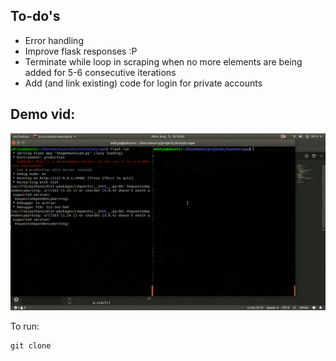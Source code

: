 ## To-do's
- Error handling
- Improve flask responses :P
- Terminate while loop in scraping when no more elements are being added for 5-6 consecutive iterations
- Add (and link existing) code for login for private accounts

## Demo vid:

<div align = "center">
<img src="./assets/scrapingWithDownload.gif" width=600px/>
</div>

To run:

```
git clone 
```